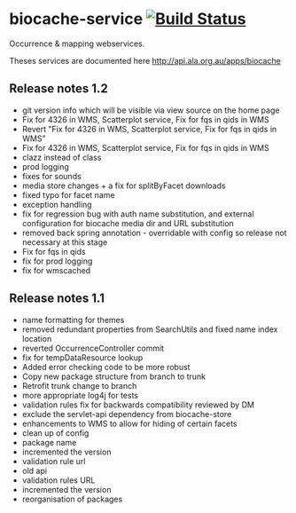 biocache-service [![Build Status](https://travis-ci.org/AtlasOfLivingAustralia/biocache-service.svg?branch=master)](http://travis-ci.org/AtlasOfLivingAustralia/biocache-service)
================

Occurrence &amp; mapping webservices.

Theses services are documented here http://api.ala.org.au/apps/biocache

## Release notes 1.2

 * git version info which will be visible via view source on the home page
 * Fix for 4326 in WMS, Scatterplot service, Fix for fqs in qids in WMS
 * Revert "Fix for 4326 in WMS, Scatterplot service, Fix for fqs in qids in WMS"
 * Fix for 4326 in WMS, Scatterplot service, Fix for fqs in qids in WMS
 * clazz instead of class
 * prod logging
 * fixes for sounds
 * media store changes + a fix for splitByFacet downloads
 * fixed typo for facet name
 * exception handling
 * fix for regression bug with auth name substitution, and external configuration for biocache media dir and URL substitution
 * removed back spring annotation - overridable with config so release not necessary at this stage
 * Fix for fqs in qids
 * fix for prod logging
 * fix for wmscached

## Release notes 1.1

 * name formatting for themes
 * removed redundant properties from SearchUtils and fixed name index location
 * reverted OccurrenceController commit
 * fix for tempDataResource lookup
 * Added error checking code to be more robust
 * Copy new package structure from branch to trunk
 * Retrofit trunk change to branch
 * more appropriate log4j for tests
 * validation rules fix for backwards compatibility reviewed by DM
 * exclude the servlet-api dependency from biocache-store
 * enhancements to WMS to allow for hiding of certain facets
 * clean up of config
 * package name
 * incremented the version
 * validation rule url
 * old api
 * validation rules URL
 * incremented the version
 * reorganisation of packages
